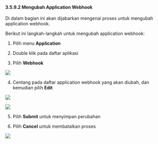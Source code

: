 #### **3.5.9.2 Mengubah Application Webhook**

Di dalam bagian ini akan dijabarkan mengenai proses untuk mengubah application webhook.

Berikut ini langkah-langkah untuk mengubah application webhook:

1. Pilih menu **Application**

2. Double klik pada daftar aplikasi

3. Pilih **Webhook**

![](media/a4138cd37d645e29238e60172a516ddc.png)

4. Centang pada daftar application webhook yang akan diubah, dan kemudian pilih **Edit**

![](media/a81c1a201039fbfbe7818df619b9bdd1.jpg)

![](media/574e59e7c973422cb08f22da4c71f445.jpg)

5. Pilih **Submit** untuk menyimpan perubahan

6. Pilih **Cancel** untuk membatalkan proses

![](media/e9a24954192915bd3c28a561cc9c3e30.jpg)